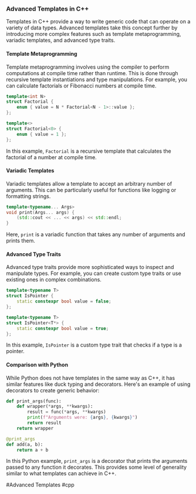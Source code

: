 ### Advanced Templates in C++

Templates in C++ provide a way to write generic code that can operate on a variety of data types. Advanced templates take this concept further by introducing more complex features such as template metaprogramming, variadic templates, and advanced type traits.

#### Template Metaprogramming

Template metaprogramming involves using the compiler to perform computations at compile time rather than runtime. This is done through recursive template instantiations and type manipulations. For example, you can calculate factorials or Fibonacci numbers at compile time.

```cpp
template<int N>
struct Factorial {
    enum { value = N * Factorial<N - 1>::value };
};

template<>
struct Factorial<0> {
    enum { value = 1 };
};
```

In this example, `Factorial` is a recursive template that calculates the factorial of a number at compile time.

#### Variadic Templates

Variadic templates allow a template to accept an arbitrary number of arguments. This can be particularly useful for functions like logging or formatting strings.

```cpp
template<typename... Args>
void print(Args... args) {
    (std::cout << ... << args) << std::endl;
}
```

Here, `print` is a variadic function that takes any number of arguments and prints them.

#### Advanced Type Traits

Advanced type traits provide more sophisticated ways to inspect and manipulate types. For example, you can create custom type traits or use existing ones in complex combinations.

```cpp
template<typename T>
struct IsPointer {
    static constexpr bool value = false;
};

template<typename T>
struct IsPointer<T*> {
    static constexpr bool value = true;
};
```

In this example, `IsPointer` is a custom type trait that checks if a type is a pointer.

#### Comparison with Python

While Python does not have templates in the same way as C++, it has similar features like duck typing and decorators. Here's an example of using decorators to create generic behavior:

```python
def print_args(func):
    def wrapper(*args, **kwargs):
        result = func(*args, **kwargs)
        print(f"Arguments were: {args}, {kwargs}")
        return result
    return wrapper

@print_args
def add(a, b):
    return a + b
```

In this Python example, `print_args` is a decorator that prints the arguments passed to any function it decorates. This provides some level of generality similar to what templates can achieve in C++.

#Advanced Templates #cpp
